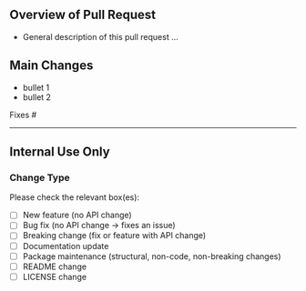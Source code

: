 ## Overview of Pull Request

- General description of this pull request ...

## Main Changes
- bullet 1
- bullet 2

Fixes #<issue-number>


---


## Internal Use Only
### Change Type

Please check the relevant box(es):

- [ ] New feature (no API change)
- [ ] Bug fix (no API change -> fixes an issue)
- [ ] Breaking change (fix or feature with API change)
- [ ] Documentation update
- [ ] Package maintenance (structural, non-code, non-breaking changes)
- [ ] README change
- [ ] LICENSE change
